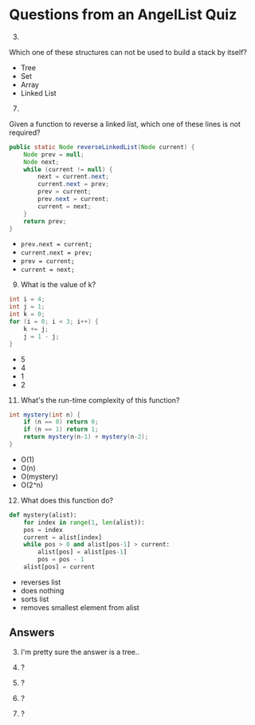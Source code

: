 # Questions from an AngelList Quiz

3.

Which one of these structures can not be used to build a stack by itself?
- Tree
- Set
- Array
- Linked List


7.

Given a function to reverse a linked list, which one of these lines is not required?

``` java
public static Node reverseLinkedList(Node current) {
    Node prev = null;
    Node next;
    while (current != null) {
        next = current.next;
        current.next = prev;
        prev = current;
        prev.next = current;
        current = next;
    }
    return prev;
}
```
* `prev.next = current;`
* `current.next = prev;`
* `prev = current;`
* `current = next;`


9. What is the value of k?

``` java
int i = 4;
int j = 1;
int k = 0;
for (i = 0; i < 3; i++) {
    k += j;
    j = 1 - j;
}
```
* 5
* 4
* 1
* 2


11. What's the run-time complexity of this function?

``` java
int mystery(int n) {
    if (n == 0) return 0;
    if (n == 1) return 1;
    return mystery(n-1) + mystery(n-2);
}
```

* O(1)
* O(n)
* O(mystery)
* O(2^n)


12. What does this function do?

``` python
def mystery(alist):
    for index in range(1, len(alist)):
    pos = index
    current = alist[index]
    while pos > 0 and alist[pos-1] > current:
        alist[pos] = alist[pos-1]
        pos = pos - 1
    alist[pos] = current
```

* reverses list
* does nothing
* sorts list
* removes smallest element from alist



## Answers

3. I'm pretty sure the answer is a tree..

7. ?

9. ?

11. ?

12. ?